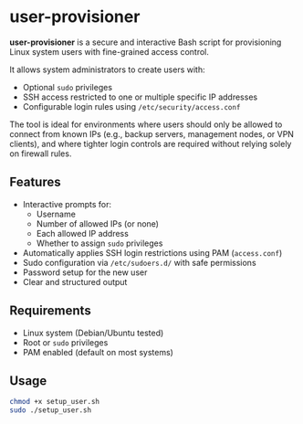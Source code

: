# user-provisioner

**user-provisioner** is a secure and interactive Bash script for provisioning Linux system users with fine-grained access control.

It allows system administrators to create users with:

- Optional `sudo` privileges
- SSH access restricted to one or multiple specific IP addresses
- Configurable login rules using `/etc/security/access.conf`

The tool is ideal for environments where users should only be allowed to connect from known IPs (e.g., backup servers, management nodes, or VPN clients), and where tighter login controls are required without relying solely on firewall rules.

## Features

- Interactive prompts for:
  - Username
  - Number of allowed IPs (or none)
  - Each allowed IP address
  - Whether to assign `sudo` privileges
- Automatically applies SSH login restrictions using PAM (`access.conf`)
- Sudo configuration via `/etc/sudoers.d/` with safe permissions
- Password setup for the new user
- Clear and structured output

## Requirements

- Linux system (Debian/Ubuntu tested)
- Root or `sudo` privileges
- PAM enabled (default on most systems)

## Usage

```bash
chmod +x setup_user.sh
sudo ./setup_user.sh
